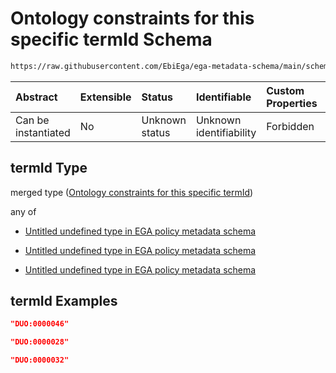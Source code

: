 # Ontology constraints for this specific termId Schema

```txt
https://raw.githubusercontent.com/EbiEga/ega-metadata-schema/main/schemas/EGA.policy.json#/properties/duoCodes/items/properties/termId
```



| Abstract            | Extensible | Status         | Identifiable            | Custom Properties | Additional Properties | Access Restrictions | Defined In                                                                   |
| :------------------ | :--------- | :------------- | :---------------------- | :---------------- | :-------------------- | :------------------ | :--------------------------------------------------------------------------- |
| Can be instantiated | No         | Unknown status | Unknown identifiability | Forbidden         | Allowed               | none                | [EGA.policy.json\*](../../../schemas/EGA.policy.json "open original schema") |

## termId Type

merged type ([Ontology constraints for this specific termId](ega-16-properties-data-use-ontology-duo-codes-data-use-ontology-duo-properties-ontology-constraints-for-this-specific-termid.md))

any of

*   [Untitled undefined type in EGA policy metadata schema](ega-16-properties-data-use-ontology-duo-codes-data-use-ontology-duo-properties-ontology-constraints-for-this-specific-termid-anyof-0.md "check type definition")

*   [Untitled undefined type in EGA policy metadata schema](ega-16-properties-data-use-ontology-duo-codes-data-use-ontology-duo-properties-ontology-constraints-for-this-specific-termid-anyof-1.md "check type definition")

*   [Untitled undefined type in EGA policy metadata schema](ega-16-properties-data-use-ontology-duo-codes-data-use-ontology-duo-properties-ontology-constraints-for-this-specific-termid-anyof-2.md "check type definition")

## termId Examples

```json
"DUO:0000046"
```

```json
"DUO:0000028"
```

```json
"DUO:0000032"
```
